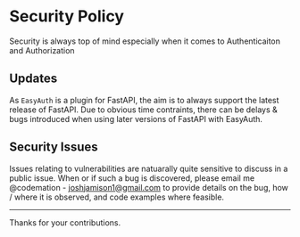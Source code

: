 # Security Policy
Security is always top of mind especially when it comes to Authenticaiton and Authorization

## Updates
As `EasyAuth` is a plugin for FastAPI, the aim is to always support the latest release of FastAPI. Due to obvious time contraints, there can be delays & bugs introduced when using later versions of FastAPI with EasyAuth.

## Security Issues
Issues relating to vulnerabilities are natuarally quite sensitive to discuss in a public issue. When or if such a bug is discovered, please email me @codemation - joshjamison1@gmail.com to provide details on the bug, how / where it is observed, and code examples where feasible.

---
Thanks for your contributions.
